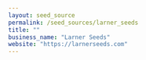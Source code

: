 ```yaml
---
layout: seed_source 
permalink: /seed_sources/larner_seeds
title: ""
business_name: "Larner Seeds"
website: "https://larnerseeds.com"
---
```


